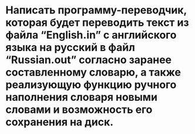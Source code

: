 # Написать программу-переводчик, которая будет переводить текст из файла “English.in” с английского языка на русский в файл “Russian.out” согласно заранее составленному словарю, а также реализующую функцию ручного наполнения словаря новыми словами и возможность его сохранения на диск.
